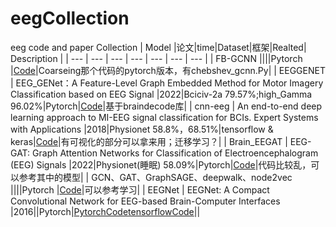 # eegCollection
eeg code and paper Collection
| Model |论文|time|Dataset|框架|Realted| Description |
| --- | --- | --- | --- | --- | --- | --- | 
| FB-GCNN ||||Pytorch |[Code](https://github.com/yff12345/FB-GCNN)|Coarseing那个代码的pytorch版本，有chebshev_gcnn.Py|
| EEGGENET | EEG_GENet：A Feature-Level Graph Embedded Method for Motor Imagery Classification based on EEG Signal |2022|Bciciv-2a 79.57%;high_Gamma 96.02%|Pytorch|[Code](https://github.com/stickOverCarrot/EEGGENET)|基于braindecode库|
| cnn-eeg | An end-to-end deep learning approach to MI-EEG signal classification for BCIs. Expert Systems with Applications |2018|Physionet 58.8%，68.51%|tensorflow & keras|[Code](https://github.com/hauke-d/cnn-eeg)|有可视化的部分可以拿来用；迁移学习？|
| Brain_EEGAT | EEG-GAT: Graph Attention Networks for Classification of Electroencephalogram (EEG) Signals |2022|Physionet(睡眠) 58.09%|Pytorch|[Code](https://github.com/AIRightGpl/Brain_EEGAT)|代码比较乱，可以参考其中的模型|
| GCN、GAT、GraphSAGE、deepwalk、node2vec ||||Pytorch |[Code](https://github.com/shuxinyin/Graph-Learning)|可以参考学习|
| EEGNet | EEGNet: A Compact Convolutional Network for EEG-based Brain-Computer Interfaces |2016||Pytorch|[PytorchCode](https://github.com/aliasvishnu/EEGNet)[tensorflowCode](https://github.com/vlawhern/arl-eegmodels)||
